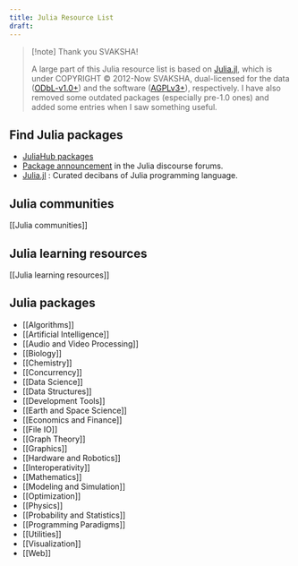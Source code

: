 ```yaml
---
title: Julia Resource List
draft:
---
```

> [!note] Thank you SVAKSHA!
> 
> A large part of this Julia resource list is based on [Julia.jl](https://github.com/svaksha/Julia.jl), which is under COPYRIGHT © 2012-Now SVAKSHA, dual-licensed for the data ([ODbL-v1.0+](https://opendatacommons.org/licenses/odbl/1-0/)) and the software ([AGPLv3+](http://www.gnu.org/licenses/agpl-3.0.en.html)), respectively. I have also removed some outdated packages (especially pre-1.0 ones) and added some entries when I saw something useful.

## Find Julia packages

- [JuliaHub packages](https://juliahub.com/ui/Packages)
- [Package announcement](https://discourse.julialang.org/c/package-announcements) in the Julia discourse forums.
- [Julia.jl](https://github.com/svaksha/Julia.jl) : Curated decibans of Julia programming language.

## Julia communities

[[Julia communities]]

## Julia learning resources

[[Julia learning resources]]

## Julia packages

- [[Algorithms]]
- [[Artificial Intelligence]]
- [[Audio and Video Processing]]
- [[Biology]]
- [[Chemistry]]
- [[Concurrency]]
- [[Data Science]]
- [[Data Structures]]
- [[Development Tools]]
- [[Earth and Space Science]]
- [[Economics and Finance]]
- [[File IO]]
- [[Graph Theory]]
- [[Graphics]]
- [[Hardware and Robotics]]
- [[Interoperativity]]
- [[Mathematics]]
- [[Modeling and Simulation]]
- [[Optimization]]
- [[Physics]]
- [[Probability and Statistics]]
- [[Programming Paradigms]]
- [[Utilities]]
- [[Visualization]]
- [[Web]]
